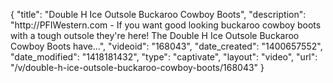 {
    "title": "Double H Ice Outsole Buckaroo Cowboy Boots",
    "description": "http:\/\/PFIWestern.com - If you want good looking buckaroo cowboy boots with a tough outsole they're here! The Double H Ice Outsole Buckaroo Cowboy Boots have...",
    "videoid": "168043",
    "date_created": "1400657552",
    "date_modified": "1418181432",
    "type": "captivate",
    "layout": "video",
    "url": "\/v\/double-h-ice-outsole-buckaroo-cowboy-boots\/168043"
}